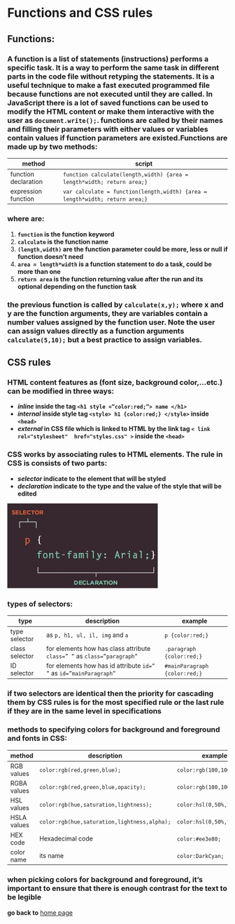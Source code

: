 # Functions and CSS rules
## Functions:
### A function is a list of statements (instructions) performs a specific task. It is a way to perform the same task in different parts in the code file without retyping the statements. It is a useful technique to make a fast executed programmed file because functions are not executed until they are called. In JavaScript there is a lot of saved functions can be used to modify the HTML content or make them interactive with the user as `document.write();`. functions are called by their names and filling their parameters with either values or variables contain values if function parameters are existed.Functions are made up by two methods:

| method | script |
| ------ | -------- |
| function declaration  | `function calculate(length,width) {area = length*width; return area;}` |
| expression function  | `var calculate = function(length,width) {area = length*width; return area;}` |

### where are:
  1. **`function` is the function keyword**
  2. **`calculate` is the function name**
  3. **`(length,width)` are the function parameter could be more, less or null if function doesn’t need**
  4. **`area = length*width` is a function statement to do a task, could be more than one**
  5. **`return area` is the function returning value after the run and its optional depending on the function task**

### the previous function is called by `calculate(x,y);` where x and y are the function arguments, they are variables contain a number values assigned by the function user. Note the user can assign values directly as a function arguments `calculate(5,10);` but a best practice to assign variables.

## CSS rules
### HTML content features as (font size, background color,…etc.) can be modified in three ways:
  - **_inline_ inside the tag `<h1 style =”color:red;”> name </h1>`**
  - **_internal_ inside style tag `<style> h1 {color:red;} </style>` inside `<head>`**
  - **_external_ in CSS file which is linked to HTML by the link tag `< link  rel="stylesheet"  href="styles.css" >` inside the `<head>`**
### CSS works by associating rules to HTML elements. The rule in CSS is consists of two parts:
  - **_selector_ indicate to the element that will be styled**
  - **_declaration_ indicate to the type and the value of the style that will be edited**

  ![imagecss](102/images/csssparts.jpg)

### types of selectors:

| type | description | example |
| ---- | ----------- | ------- |
| type selector | as `p, h1, ul, il, img` and `a` | `p {color:red;}` |
| class selector | for elements how has class attribute `class=” ”` as `class=”paragraph”` | `.paragraph {color:red;}` |
| ID selector | for elements how has id attribute `id=” ”` as `id=”mainParagraph”` | `#mainParagraph {color:red;}` |

### if two selectors are identical then the priority for cascading them by CSS rules is for the most specified rule or the last rule if they are in the same level in specifications
### methods to specifying colors for background and foreground and fonts in CSS:

| method | description | example |
| ------ | ----------- | ------- |
| RGB values | `color:rgb(red,green,blue);` | `color:rgb(100,100,90);` |
| RGBA values | `color:rgb(red,green,blue,opacity);` | `color:rgb(100,100,90,1);` |
| HSL values | `color:rgb(hue,saturation,lightness);` | `color:hsl(0,50%,78%);` |
| HSLA values | `color:rgb(hue,saturation,lightness,alpha);` | `color:hsl(0,50%,78%,1);` |
| HEX code | Hexadecimal code | `color:#ee3e80;` |
| color name | its name | `color:DarkCyan;` |

### when picking colors for background and foreground, it’s important to ensure that there is enough contrast for the text to be legible  

**go back to** [home page](README.md)

